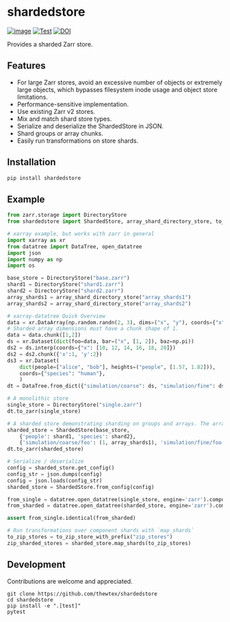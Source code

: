 # shardedstore

[![image](https://img.shields.io/pypi/v/shardedstore.svg)](https://pypi.python.org/pypi/shardedstore/)
[![Test](https://github.com/thewtex/shardedstore/actions/workflows/test.yml/badge.svg)](https://github.com/thewtex/shardedstore/actions/workflows/test.yml)
[![DOI](https://zenodo.org/badge/489549406.svg)](https://zenodo.org/badge/latestdoi/489549406)

Provides a sharded Zarr store.

## Features

- For large Zarr stores, avoid an excessive number of objects or extremely large objects, which bypasses filesystem inode usage and object store limitations.
- Performance-sensitive implementation.
- Use existing Zarr v2 stores.
- Mix and match shard store types.
- Serialize and deserialize the ShardedStore in JSON.
- Shard groups or array chunks.
- Easily run transformations on store shards.

## Installation

```sh
pip install shardedstore
```

## Example

```python
from zarr.storage import DirectoryStore
from shardedstore import ShardedStore, array_shard_directory_store, to_zip_store_with_prefix

# xarray example, but works with zarr in general
import xarray as xr
from datatree import DataTree, open_datatree
import json
import numpy as np
import os

base_store = DirectoryStore("base.zarr")
shard1 = DirectoryStore("shard1.zarr")
shard2 = DirectoryStore("shard2.zarr")
array_shards1 = array_shard_directory_store("array_shards1")
array_shards2 = array_shard_directory_store("array_shards2")

# xarray-datatree Quick Overview
data = xr.DataArray(np.random.randn(2, 3), dims=("x", "y"), coords={"x": [10, 20]})
# Sharded array dimensions must have a chunk shape of 1.
data = data.chunk([1,2])
ds = xr.Dataset(dict(foo=data, bar=("x", [1, 2]), baz=np.pi))
ds2 = ds.interp(coords={"x": [10, 12, 14, 16, 18, 20]})
ds2 = ds2.chunk({'x':1, 'y':2})
ds3 = xr.Dataset(
    dict(people=["alice", "bob"], heights=("people", [1.57, 1.82])),
    coords={"species": "human"},
    )
dt = DataTree.from_dict({"simulation/coarse": ds, "simulation/fine": ds2, "/": ds3})

# A monolithic store
single_store = DirectoryStore("single.zarr")
dt.to_zarr(single_store)

# A sharded store demonstrating sharding on groups and arrays. The arrays are sharded over 1 dimension.
sharded_store = ShardedStore(base_store,
    {'people': shard1, 'species': shard2},
    {'simulation/coarse/foo': (1, array_shards1), 'simulation/fine/foo': (1, array_shards2)})
dt.to_zarr(sharded_store)

# Serialize / deserialize
config = sharded_store.get_config()
config_str = json.dumps(config)
config = json.loads(config_str)
sharded_store = ShardedStore.from_config(config)

from_single = datatree.open_datatree(single_store, engine='zarr').compute()
from_sharded = datatree.open_datatree(sharded_store, engine='zarr').compute()

assert from_single.identical(from_sharded)

# Run transformations over component shards with `map_shards`
to_zip_stores = to_zip_store_with_prefix("zip_stores")
zip_sharded_stores = sharded_store.map_shards(to_zip_stores)
```

## Development

Contributions are welcome and appreciated.

```
git clone https://github.com/thewtex/shardedstore
cd shardedstore
pip install -e ".[test]"
pytest
```
